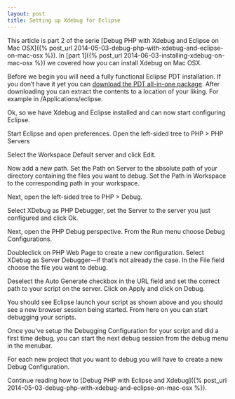 ```yaml
---
layout: post
title: Setting up Xdebug for Eclipse
---
```


This article is part 2 of the serie [Debug PHP with Xdebug and Eclipse on Mac OSX]({% post_url 2014-05-03-debug-php-with-xdebug-and-eclipse-on-mac-osx %}). In [part 1]({% post_url 2014-06-03-installing-xdebug-on-mac-osx %}) we covered how you can install Xdebug on Mac OSX.

Before we begin you will need a fully functional Eclipse PDT installation. If you don’t have it yet you can [download the PDT all-in-one package](http://www.eclipse.org/pdt/downloads/). After downloading you can extract the contents to a location of your liking. For example in /Applications/eclipse.

Ok, so we have Xdebug and Eclipse installed and can now start configuring Eclipse.


Start Eclipse and open preferences. Open the left-sided tree to PHP > PHP Servers



Select the Workspace Default server and click Edit.



Now add a new path. Set the Path on Server to the absolute path of your directory containing the files you want to debug. Set the Path in Workspace to the corresponding path in your workspace.

Next, open the left-sided tree to PHP > Debug.



Select XDebug as PHP Debugger, set the Server to the server you just configured and click Ok.

Next, open the PHP Debug perspective. From the Run menu choose Debug Configurations.

Doubleclick on PHP Web Page to create a new configuration. Select XDebug as Server Debugger—if that’s not already the case. In the File field choose the file you want to debug.

Deselect the Auto Generate checkbox in the URL field and set the correct path to your script on the server. Click on Apply and click on Debug.



You should see Eclipse launch your script as shown above and you should see a new browser session being started. From here on you can start debugging your scripts.

Once you’ve setup the Debugging Configuration for your script and did a first time debug, you can start the next debug session from the debug menu in the menubar.



For each new project that you want to debug you will have to create a new Debug Configuration.

Continue reading how to [Debug PHP with Eclipse and Xdebug]({% post_url 2014-05-03-debug-php-with-xdebug-and-eclipse-on-mac-osx %}).
